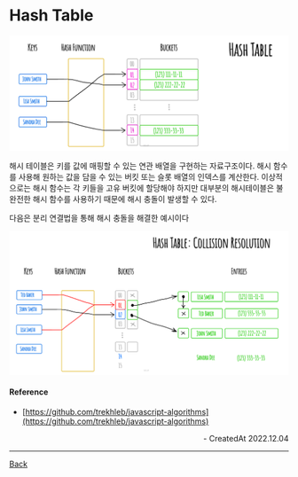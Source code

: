 # Hash Table

![hash-table](../images/hash-table.jpg)

해시 테이블은 키를 값에 매핑할 수 있는 연관 배열을 구현하는 자료구조이다. 해시 함수를 사용해 원하는 값을 담을 수 있는 버킷 또는 슬롯 배열의 인덱스를 계산한다.
이상적으로는 해시 함수는 각 키들을 고유 버킷에 할당해야 하지만 대부분의 해시테이블은 불완전한 해시 함수를 사용하기 때문에 해시 충돌이 발생할 수 있다.

다음은 분리 연결법을 통해 해시 충돌을 해결한 예시이다

![collision](../images/collision-resolution.jpg)

#### Reference

- [https://github.com/trekhleb/javascript-algorithms](https://github.com/trekhleb/javascript-algorithms)

<div align="right">- CreatedAt 2022.12.04</div>

---

[Back](../README.md)
